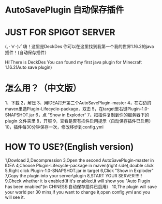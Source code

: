 # AutoSavePlugin 自动保存插件

# JUST FOR SPIGOT SERVER

(｡･∀･)ﾉﾞ嗨！这里是DeckDes 你可以在这里找到我第一个我的世界1.16.2的java插件！(自动保存插件）

Hi!There is DeckDes You can found my first java plugin for Minecraft 1.16.2(Auto save plugin)

# 怎么用？（中文版）
1，下载
2，解压
3，用IDEA打开第二个AutoSavePlugin-master
4，在右边的maven里选Plugin-Lifecycle-package，双击
5，在target里右键Plugin-1.0-SNAPSHOT.jar
6，点 ”Show in Exploder“
7，把插件复制到你的服务器下的plugin 文件夹里
8，开服
9，查看是否有插件启用提示（自动保存插件已启用）
10，插件每30分钟保存一次，修改移步到config.yml

# HOW TO USE?(English version)
1,Dowload
2,Decompression
3,Open the second AutoSavePlugin-master in IDEA
4,Choose Plugin-Lifecycle-package in maven(right side),double click
5,Right click Plugin-1.0-SNAPSHOT.jar in target
6,Click "Show in Exploder"
7,Copy the plugin into your server\plugin
8,START YOUR SERVER!!!!!!
9,Check whether it is enabled(if it's enabled,it will show you "Auto Plugin has been enabled"(in CHINESE:自动保存插件已启用）
10,The plugin will save your world per 30 mins,if you want to change it,open config.yml and you will see it.
